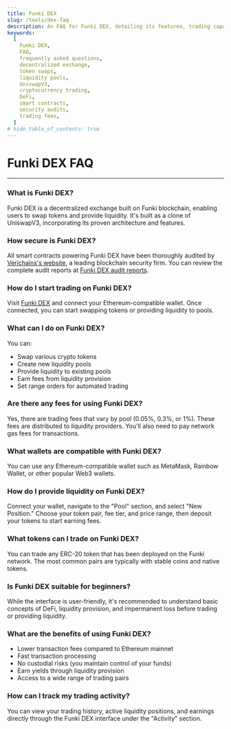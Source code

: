 ```yaml
---
title: Funki DEX
slug: /tools/dex-faq
description: An FAQ for Funki DEX, detailing its features, trading capabilities, liquidity provision, token swaps, security audits, and guidelines for users.
keywords:
  [
    Funki DEX,
    FAQ,
    frequently asked questions,
    decentralized exchange,
    token swaps,
    liquidity pools,
    UniswapV3,
    cryptocurrency trading,
    DeFi,
    smart contracts,
    security audits,
    trading fees,
  ]
# hide_table_of_contents: true
---
```


# Funki DEX FAQ

---

### What is Funki DEX?

Funki DEX is a decentralized exchange built on Funki blockchain, enabling users to swap tokens and provide liquidity. It's built as a clone of UniswapV3, incorporating its proven architecture and features.

### How secure is Funki DEX?

All smart contracts powering Funki DEX have been thoroughly audited by [Verichains's website](https://verichains.io/), a leading blockchain security firm. You can review the complete audit reports at [Funki DEX audit reports](https://github.com/funkichain/dex-v3-contracts/tree/main/audit-report-by-verichains).

### How do I start trading on Funki DEX?

Visit [Funki DEX](https://funkichain.com/swap) and connect your Ethereum-compatible wallet. Once connected, you can start swapping tokens or providing liquidity to pools.

### What can I do on Funki DEX?

You can:
- Swap various crypto tokens
- Create new liquidity pools
- Provide liquidity to existing pools
- Earn fees from liquidity provision
- Set range orders for automated trading

### Are there any fees for using Funki DEX?

Yes, there are trading fees that vary by pool (0.05%, 0.3%, or 1%). These fees are distributed to liquidity providers. You'll also need to pay network gas fees for transactions.

### What wallets are compatible with Funki DEX?

You can use any Ethereum-compatible wallet such as MetaMask, Rainbow Wallet, or other popular Web3 wallets.

### How do I provide liquidity on Funki DEX?

Connect your wallet, navigate to the "Pool" section, and select "New Position." Choose your token pair, fee tier, and price range, then deposit your tokens to start earning fees.

### What tokens can I trade on Funki DEX?

You can trade any ERC-20 token that has been deployed on the Funki network. The most common pairs are typically with stable coins and native tokens.

### Is Funki DEX suitable for beginners?

While the interface is user-friendly, it's recommended to understand basic concepts of DeFi, liquidity provision, and impermanent loss before trading or providing liquidity.

### What are the benefits of using Funki DEX?

- Lower transaction fees compared to Ethereum mainnet
- Fast transaction processing
- No custodial risks (you maintain control of your funds)
- Earn yields through liquidity provision
- Access to a wide range of trading pairs

### How can I track my trading activity?

You can view your trading history, active liquidity positions, and earnings directly through the Funki DEX interface under the "Activity" section.
